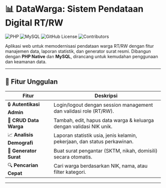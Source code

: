 # 📊 DataWarga: Sistem Pendataan Digital RT/RW

![PHP](https://img.shields.io/badge/PHP-8.1%2B-777BB4?logo=php&logoColor=white)
![MySQL](https://img.shields.io/badge/MySQL-8.0%2B-4479A1?logo=mysql&logoColor=white)
![GitHub License](https://img.shields.io/badge/License-MIT-blue?logo=github)
![Contributors](https://img.shields.io/badge/Contributors-4-2ea44f)

Aplikasi web untuk memodernisasi pendataan warga RT/RW dengan fitur manajemen data, laporan statistik, dan generator surat resmi. Dibangun dengan **PHP Native** dan **MySQL**, dirancang untuk kemudahan penggunaan dan keamanan data.

---

## 🚀 Fitur Unggulan

| Fitur                     | Deskripsi                                                                 |
|---------------------------|---------------------------------------------------------------------------|
| 🔒 **Autentikasi Admin**   | Login/logout dengan session management dan validasi role (RT/RW).         |
| 📝 **CRUD Data Warga**     | Tambah, edit, hapus data warga & keluarga dengan validasi NIK unik.       |
| 📈 **Analisis Demografi**  | Laporan statistik usia, jenis kelamin, pekerjaan, dan status perkawinan. |
| 📄 **Generator Surat**     | Buat surat pengantar (SKTM, nikah, domisili) secara otomatis.            |
| 🔍 **Pencarian Cepat**     | Cari warga berdasarkan NIK, nama, atau filter kategori.                  |

---
